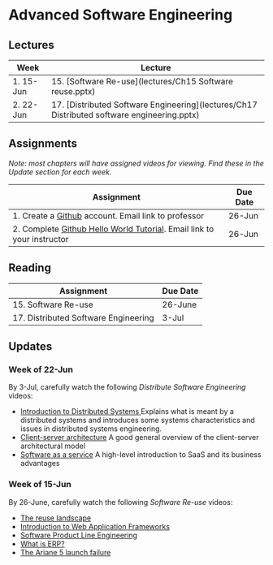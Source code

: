 # Advanced Software Engineering

## Lectures

| Week | Lecture |
|------|---------|
| 1. 15-Jun   | 15. [Software Re-use](lectures/Ch15 Software reuse.pptx)   |
| 2. 22-Jun   | 17. [Distributed Software Engineering](lectures/Ch17 Distributed software engineering.pptx)   |

## Assignments

*Note: most chapters will have assigned videos for viewing.  Find these in the Update section for each week.*

| Assignment | Due Date |
|------------|----------|
| 1. Create a [Github](http://github.com) account. Email link to professor | 26-Jun |
| 2. Complete [Github Hello World Tutorial](https://guides.github.com/activities/hello-world/). Email link to your instructor | 26-Jun |

## Reading

| Assignment                           | Due Date |
|--------------------------------------|----------|
| 15. Software Re-use                  | 26-June  |
| 17. Distributed Software Engineering | 3-Jul    |


## Updates

###  Week of 22-Jun

By 3-Jul, carefully watch the following *Distribute Software Engineering* videos:

* [Introduction to Distributed Systems ](https://www.youtube.com/watch?v=F_4BCNl0iVk)
Explains what is meant by a distributed systems and introduces some systems characteristics and issues in distributed systems engineering.
* [Client-server architecture](https://www.youtube.com/watch?v=eRhxxFefAeA)
A good general overview of the client-server architectural model
* [Software as a service](https://www.youtube.com/watch?v=3DCqdY3yyDE)
A high-level introduction to SaaS and its business advantages


###  Week of 15-Jun

By 26-June, carefully watch the following *Software Re-use* videos:

* [The reuse landscape](https://www.youtube.com/watch?v=feAZV7Ofov4)
* [Introduction to Web Application Frameworks](https://www.youtube.com/watch?v=b3p4rBZAwwE)
* [Software Product Line Engineering](https://www.youtube.com/watch?v=R1gybFwAy10)
* [What is ERP?](https://www.youtube.com/watch?v=E0tgKVOxihI)
* [The Ariane 5 launch failure](https://www.youtube.com/watch?v=W3YJeoYgozw)
